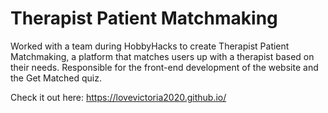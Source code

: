 Therapist Patient Matchmaking
=================

Worked with a team during HobbyHacks to create Therapist Patient Matchmaking, a platform that matches users up with a therapist based on their needs. Responsible for the front-end development of the website and the Get Matched quiz.

Check it out here: https://lovevictoria2020.github.io/
